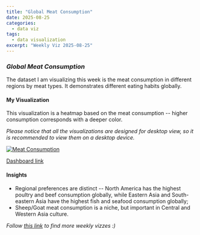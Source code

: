 ```yaml
---
title: "Global Meat Consumption"
date: 2025-08-25
categories:
  - data viz
tags:
  - data visualization
excerpt: "Weekly Viz 2025-08-25"
---
```


### *Global Meat Consumption*

The dataset I am visualizing this week is the meat consumption in different regions by meat types. It demonstrates different eating habits globally.   

#### My Visualization

This visualization is a heatmap based on the meat consumption -- higher consumption corresponds with a deeper color.  

*Please notice that all the visualizations are designed for desktop view, so it is recommended to view them on a desktop device.*  

<div class='tableauPlaceholder' id='viz1756208520827' style='position: relative'>
  <noscript><a href='#'>
    <img alt='Meat Consumption ' src='https:&#47;&#47;public.tableau.com&#47;static&#47;images&#47;20&#47;20250825GlobalMeatConsumption&#47;MeatConsumption&#47;1_rss.png' style='border: none' />
  </a></noscript>
  <object class='tableauViz'  style='display:none;'>
    <param name='host_url' value='https%3A%2F%2Fpublic.tableau.com%2F' />
    <param name='embed_code_version' value='3' />
    <param name='site_root' value='' />
    <param name='name' value='20250825GlobalMeatConsumption&#47;MeatConsumption' />
    <param name='tabs' value='no' />
    <param name='toolbar' value='yes' />
    <param name='static_image' value='https:&#47;&#47;public.tableau.com&#47;static&#47;images&#47;20&#47;20250825GlobalMeatConsumption&#47;MeatConsumption&#47;1.png' />
    <param name='animate_transition' value='yes' />
    <param name='display_static_image' value='yes' />
    <param name='display_spinner' value='yes' />
    <param name='display_overlay' value='yes' />
    <param name='display_count' value='yes' />
    <param name='language' value='en-US' />
  </object></div>    
  <script type='text/javascript'>         
    var divElement = document.getElementById('viz1756208520827');      
    var vizElement = divElement.getElementsByTagName('object')[0];               
    if ( divElement.offsetWidth > 800 ) { vizElement.style.width='800px';vizElement.style.height='627px';} else if ( divElement.offsetWidth > 500 ) { vizElement.style.width='800px';vizElement.style.height='627px';} else { vizElement.style.width='100%';vizElement.style.height='727px';}               
    var scriptElement = document.createElement('script');           
    scriptElement.src = 'https://public.tableau.com/javascripts/api/viz_v1.js';           
    vizElement.parentNode.insertBefore(scriptElement, vizElement);            
  </script>

[Dashboard link](https://public.tableau.com/views/20250825GlobalMeatConsumption/MeatConsumption?:language=en-US&:sid=&:redirect=auth&:display_count=n&:origin=viz_share_link)

#### Insights
* Regional preferences are distinct -- North America has the highest poultry and beef consumption globally, while Eastern Asia and South-eastern Asia have the highest fish and seafood consumption globally;
* Sheep/Goat meat consumption is a niche, but important in Central and Western Asia culture.  

*Follow [this link](https://yudong-94.github.io/personal-website/project/WeeklyViz2025/) to find more weekly vizzes :)*

